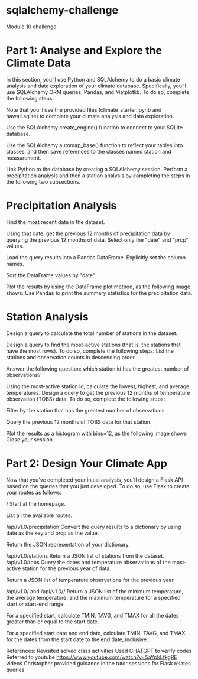# sqlalchemy-challenge
Module 10 challenge

# Part 1: Analyse and Explore the Climate Data
In this section, you’ll use Python and SQLAlchemy to do a basic climate analysis and data exploration of your climate database. Specifically, you’ll use SQLAlchemy ORM queries, Pandas, and Matplotlib. To do so, complete the following steps:

Note that you’ll use the provided files (climate_starter.ipynb and hawaii.sqlite) to complete your climate analysis and data exploration.

Use the SQLAlchemy create_engine() function to connect to your SQLite database.

Use the SQLAlchemy automap_base() function to reflect your tables into classes, and then save references to the classes named station and measurement.

Link Python to the database by creating a SQLAlchemy session.
Perform a precipitation analysis and then a station analysis by completing the steps in the following two subsections.

# Precipitation Analysis
Find the most recent date in the dataset.

Using that date, get the previous 12 months of precipitation data by querying the previous 12 months of data.
Select only the "date" and "prcp" values.

Load the query results into a Pandas DataFrame. Explicitly set the column names.

Sort the DataFrame values by "date".

Plot the results by using the DataFrame plot method, as the following image shows:
Use Pandas to print the summary statistics for the precipitation data.

#   Station Analysis
Design a query to calculate the total number of stations in the dataset.

Design a query to find the most-active stations (that is, the stations that have the most rows). To do so, complete the following steps:
List the stations and observation counts in descending order.

Answer the following question: which station id has the greatest number of observations?

Using the most-active station id, calculate the lowest, highest, and average temperatures.
Design a query to get the previous 12 months of temperature observation (TOBS) data. To do so, complete the following steps:

Filter by the station that has the greatest number of observations.

Query the previous 12 months of TOBS data for that station.

Plot the results as a histogram with bins=12, as the following image shows
Close your session.

# Part 2: Design Your Climate App



Now that you’ve completed your initial analysis, you’ll design a Flask API based on the queries that you just developed. To do so, use Flask to create your routes as follows:

/
Start at the homepage.

List all the available routes.

/api/v1.0/precipitation
Convert the query results to a dictionary by using date as the key and prcp as the value.

Return the JSON representation of your dictionary.

/api/v1.0/stations
Return a JSON list of stations from the dataset.
/api/v1.0/tobs
Query the dates and temperature observations of the most-active station for the previous year of data.

Return a JSON list of temperature observations for the previous year.

/api/v1.0/<start> and /api/v1.0/<start>/<end>
Return a JSON list of the minimum temperature, the average temperature, and the maximum temperature for a specified start or start-end range.

For a specified start, calculate TMIN, TAVG, and TMAX for all the dates greater than or equal to the start date.

For a specified start date and end date, calculate TMIN, TAVG, and TMAX for the dates from the start date to the end date, inclusive.


References:
Revisited solved class activities
Used CHATGPT to verify codes
Referred to youtube https://www.youtube.com/watch?v=5aYpkLfkgRE videos
Christopher provided guidance in the tutor sessions for Flask relates queries